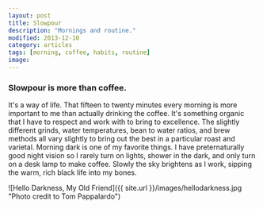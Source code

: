 ```yaml
---
layout: post
title: Slowpour
description: "Mornings and routine."
modified: 2013-12-10
category: articles
tags: [morning, coffee, habits, routine]
image:
---
```


### Slowpour is more than coffee. ###

It's a way of life. That fifteen to twenty minutes every morning is more important to me than actually drinking the coffee. It's something organic that I have to respect and work with to bring to excellence. The slightly different grinds, water temperatures, bean to water ratios, and brew methods all vary slightly to bring out the best in a particular roast and varietal.
Morning dark is one of my favorite things. I have preternaturally good night vision so I rarely turn on lights, shower in the dark, and only turn on a desk lamp to make coffee. Slowly the sky brightens as I work, sipping the warm, rich black life into my bones.


![Hello Darkness, My Old Friend]({{ site.url }}/images/hellodarkness.jpg "Photo credit to Tom Pappalardo")

